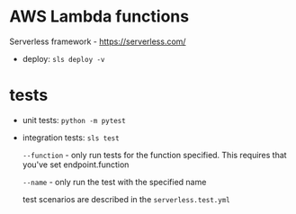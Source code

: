 # AWS Lambda functions
Serverless framework - https://serverless.com/

- deploy: `sls deploy -v`



# tests
- unit tests: `python -m pytest`

- integration tests: `sls test`
  
  `--function` - only run tests for the function specified. This requires that you've set endpoint.function
  
  `--name` - only run the test with the specified name

  test scenarios are described in the `serverless.test.yml`

